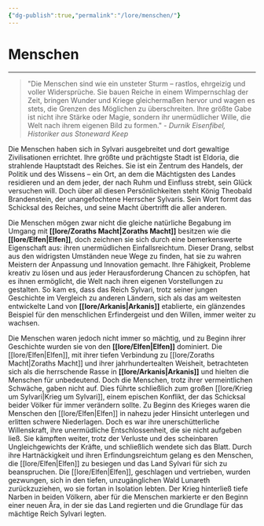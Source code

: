 ```yaml
---
{"dg-publish":true,"permalink":"/lore/menschen/"}
---
```


# Menschen
___
>"Die Menschen sind wie ein unsteter Sturm – rastlos, ehrgeizig und voller Widersprüche. Sie bauen Reiche in einem Wimpernschlag der Zeit, bringen Wunder und Kriege gleichermaßen hervor und wagen es stets, die Grenzen des Möglichen zu überschreiten. Ihre größte Gabe ist nicht ihre Stärke oder Magie, sondern ihr unermüdlicher Wille, die Welt nach ihrem eigenen Bild zu formen." - *Durnik Eisenfibel, Historiker aus Stoneward Keep*

Die Menschen haben sich in Sylvari ausgebreitet und dort gewaltige Zivilisationen errichtet. Ihre größte und prächtigste Stadt ist Eldoria, die strahlende Hauptstadt des Reiches. Sie ist ein Zentrum des Handels, der Politik und des Wissens – ein Ort, an dem die Mächtigsten des Landes residieren und an dem jeder, der nach Ruhm und Einfluss strebt, sein Glück versuchen will. Doch über all diesen Persönlichkeiten steht König Theobald Brandenstein, der unangefochtene Herrscher Sylvaris. Sein Wort formt das Schicksal des Reiches, und seine Macht übertrifft die aller anderen.

Die Menschen mögen zwar nicht die gleiche natürliche Begabung im Umgang mit **[[lore/Zoraths Macht\|Zoraths Macht]]** besitzen wie die **[[lore/Elfen\|Elfen]]**, doch zeichnen sie sich durch eine bemerkenswerte Eigenschaft aus: ihren unermüdlichen Einfallsreichtum. Dieser Drang, selbst aus den widrigsten Umständen neue Wege zu finden, hat sie zu wahren Meistern der Anpassung und Innovation gemacht. Ihre Fähigkeit, Probleme kreativ zu lösen und aus jeder Herausforderung Chancen zu schöpfen, hat es ihnen ermöglicht, die Welt nach ihren eigenen Vorstellungen zu gestalten. So kam es, dass das Reich Sylvari, trotz seiner jungen Geschichte im Vergleich zu anderen Ländern, sich als das am weitesten entwickelte Land von **[[lore/Arkanis\|Arkanis]]** etablierte, ein glänzendes Beispiel für den menschlichen Erfindergeist und den Willen, immer weiter zu wachsen.

Die Menschen waren jedoch nicht immer so mächtig, und zu Beginn ihrer Geschichte wurden sie von den **[[lore/Elfen\|Elfen]]** dominiert. Die [[lore/Elfen\|Elfen]], mit ihrer tiefen Verbindung zu [[lore/Zoraths Macht\|Zoraths Macht]] und ihrer jahrhundertealten Weisheit, betrachteten sich als die herrschende Rasse in **[[lore/Arkanis\|Arkanis]]** und hielten die Menschen für unbedeutend. Doch die Menschen, trotz ihrer vermeintlichen Schwäche, gaben nicht auf. Dies führte schließlich zum großen [[lore/Krieg um Sylvari\|Krieg um Sylvari]], einem epischen Konflikt, der das Schicksal beider Völker für immer verändern sollte. Zu Beginn des Krieges waren die Menschen den [[lore/Elfen\|Elfen]] in nahezu jeder Hinsicht unterlegen und erlitten schwere Niederlagen. Doch es war ihre unerschütterliche Willenskraft, ihre unermüdliche Entschlossenheit, die sie nicht aufgeben ließ. Sie kämpften weiter, trotz der Verluste und des scheinbaren Ungleichgewichts der Kräfte, und schließlich wendete sich das Blatt. Durch ihre Hartnäckigkeit und ihren Erfindungsreichtum gelang es den Menschen, die [[lore/Elfen\|Elfen]] zu besiegen und das Land Sylvari für sich zu beanspruchen. Die [[lore/Elfen\|Elfen]], geschlagen und vertrieben, wurden gezwungen, sich in den tiefen, unzugänglichen Wald Lunareth zurückzuziehen, wo sie fortan in Isolation lebten. Der Krieg hinterließ tiefe Narben in beiden Völkern, aber für die Menschen markierte er den Beginn einer neuen Ära, in der sie das Land regierten und die Grundlage für das mächtige Reich Sylvari legten.